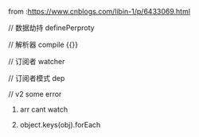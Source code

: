 from :https://www.cnblogs.com/libin-1/p/6433069.html

// 数据劫持 definePerproty

// 解析器 compile {{}}

// 订阅者 watcher

// 订阅者模式 dep

// v2 some error

1. arr cant watch

2. object.keys(obj).forEach
